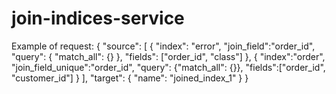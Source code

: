 # join-indices-service
Example of request: { "source": [ { "index": "error", "join_field":"order_id", "query": { "match_all": {} }, "fields": ["order_id", "class"] }, { "index":"order", "join_field_unique":"order_id", "query": {"match_all": {}}, "fields":["order_id", "customer_id"] } ], "target": { "name": "joined_index_1" } }
